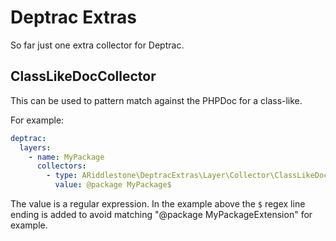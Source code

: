 # Deptrac Extras

So far just one extra collector for Deptrac.

## ClassLikeDocCollector

This can be used to pattern match against the PHPDoc for a class-like.

For example:

```yaml
deptrac:
  layers:
    - name: MyPackage
      collectors:
        - type: ARiddlestone\DeptracExtras\Layer\Collector\ClassLikeDocCollector
          value: @package MyPackage$
```

The value is a regular expression. In the example above the `$` regex line ending is added to avoid matching "@package
MyPackageExtension" for example.
